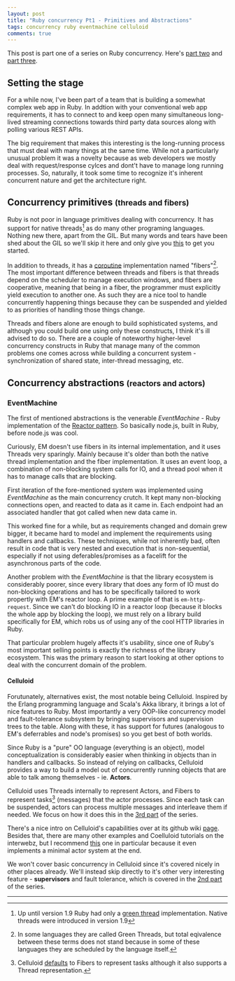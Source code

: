 ```yaml
---
layout: post
title: "Ruby concurrency Pt1 - Primitives and Abstractions"
tags: concurrency ruby eventmachine celluloid
comments: true
---
```


This post is part one of a series on Ruby concurrency. Here's [part two](link) and [part three](link).

## Setting the stage

For a while now, I've been part of a team that is building a somewhat complex web app in Ruby. In addtion with your conventional web app requirements, it has to connect to and keep open many simultaneous long-lived streaming connections towards third party data sources along with polling various REST APIs.

The big requirement that makes this interesting is the long-running process that must deal with many things at the same time. While not a particularly unusual problem it was a novelty because as web developers we mostly deal with request/response cylces and dont't have to manage long running processes. So, naturally, it took some time to recognize it's inherent concurrent nature and get the architecture right.

## Concurrency primitives <small>(threads and fibers)</small>

Ruby is not poor in language primitives dealing with concurrency. It has support for native threads[^1] as do many other programing languages. Nothing new there, apart from the GIL. But many words and tears have been shed about the GIL so we'll skip it here and only give you [this](http://www.jstorimer.com/blogs/workingwithcode/8085491-nobody-understands-the-gil) to get you started. 

In addition to threads, it has a [coroutine](http://www.ruby-doc.org/core-2.1.1/Fiber.html) implementation named "fibers"[^2]. The most important difference between threads and fibers is that threads depend on the scheduler to manage execution windows, and fibers are cooperative, meaning that being in a fiber, the programmer must explicitly yield execution to another one. As such they are a nice tool to handle concurrently happening things because they can be suspended and yielded to as priorities of handling those things change.

Threads and fibers alone are enough to build sophisticated systems, and although you could build one using only these constructs, I think it's ill advised to do so. There are a couple of noteworthy higher-level concurrency constructs in Ruby that manage many of the common problems one comes across while building a concurrent system - synchronization of shared state, inter-thread messaging, etc.

## Concurrency abstractions <small>(reactors and actors)</small>

### EventMachine

The first of mentioned abstractions is the venerable *EventMachine* - Ruby implementation of the [Reactor pattern](http://en.wikipedia.org/wiki/Reactor_pattern). So basically node.js, built in Ruby, before node.js was cool.

Curiously, EM doesn't use fibers in its internal implementation, and it uses Threads very sparingly. Mainly because it's older than both the native thread implementation and the fiber implementation. It uses an event loop, a combination of non-blocking system calls for IO, and a thread pool when it has to manage calls that are blocking.

First iteration of the fore-mentioned system was implemented using *EventMachine* as the main concurrency crutch. It kept many non-blocking connections open, and reacted to data as it came in. Each endpoint had an associated handler that got called when new data came in. 

This worked fine for a while, but as requirements changed and domain grew bigger, it became hard to model and implement the requirements using handlers and callbacks. These techniques, while not inherently bad, often result in code that is very nested and execution that is non-sequential, especially if not using deferables/promises as a facelift for the asynchronous parts of the code.

Another problem with the *EventMachine* is that the library ecosystem is considerably poorer, since every library that does any form of IO must do non-blocking operations and has to be specifically tailored to work propertly with EM's reactor loop. A prime example of that is ```em-http-request```. Since we can't do blocking IO in a reactor loop (because it blocks the whole app by blocking the loop), we must rely on a library build specifically for EM, which robs us of using any of the cool HTTP libraries in Ruby.

That particular problem hugely affects it's usability, since one of Ruby's most important selling points is exactly the richness of the library ecosystem. This was the primary reason to start looking at other options to deal with the concurrent domain of the problem.

#### Celluloid

Forutunately, alternatives exist, the most notable being Celluloid. Inspired by the Erlang programming language and Scala's Akka library, it brings a lot of nice features to Ruby. Most importantly a very OOP-like concurrency model and fault-tolerance subsystem by bringing supervisors and supervision trees to the table. Along with these, it has support for futures (analogous to EM's deferrables and node's promises) so you get best of both worlds.

Since Ruby is a "pure" OO language (everything is an object), model conceptualization is considerably easier when thinking in objects than in handlers and callbacks. So instead of relying on callbacks, Celluloid provides a way to build a model out of concurrently running objects that are able to talk among themselves - ie. **Actors**.

Celluloid uses Threads internally to represent Actors, and Fibers to represent tasks[^3] (messages) that the actor processes. Since each task can be suspended, actors can process multiple messages and interleave them if needed. We focus on how it does this in the [3rd part](http://link.com) of the series.

There's a nice intro on Celluloid's capabilities over at its github wiki [page](https://github.com/celluloid/celluloid/wiki). Besides that, there are many other examples and  Coelluloid tutorials on the interwebz, but I recommend [this](https://practicingruby.com/articles/gentle-intro-to-actor-based-concurrency) one in particular because it even implements a minimal actor system at the end.

We won't cover basic concurrency in Celluloid since it's covered nicely in other places already. We'll instead skip directly to it's other very interesting feature - **supervisors** and fault tolerance, which is covered in the [2nd part](http://pltconfusion.com/2014/06/10/let_it_crash_ruby_style) of the series.

---
[^1]: Up until version 1.9 Ruby had only a [green thread](http://en.wikipedia.org/wiki/Green_threads) implementation. Native threads were introduced in version 1.9

[^2]: In some languages they are called Green Threads, but total eqivalence between these terms does not stand because in some of these languages they are scheduled by the language itself.

[^3]: Celluloid [defaults](https://github.com/celluloid/celluloid/blob/64e46ee0ecbd848249d0476e8ac512b93bf18485/lib/celluloid.rb#L509) to Fibers to represent tasks although it also supports a Thread representation.
 
